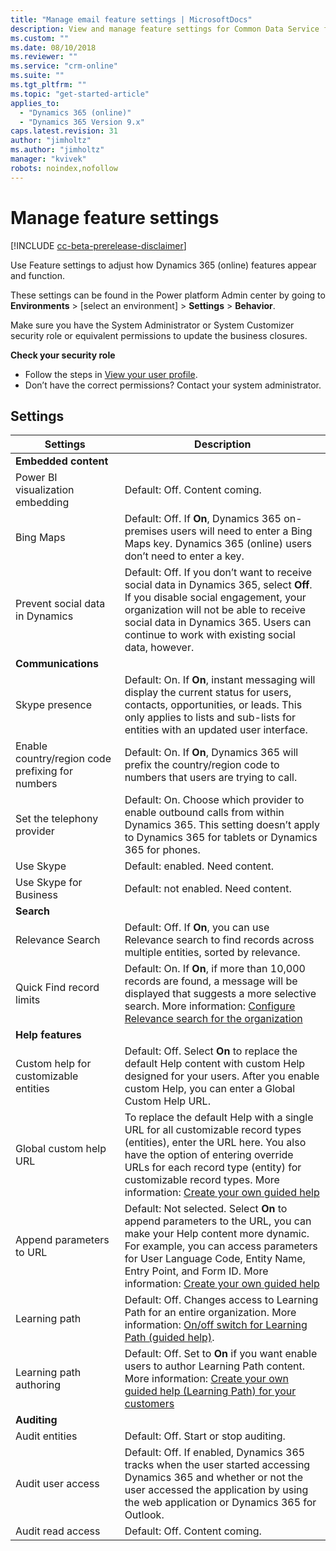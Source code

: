 ```yaml
---
title: "Manage email feature settings | MicrosoftDocs"
description: View and manage feature settings for Common Data Service for Apps.
ms.custom: ""
ms.date: 08/10/2018
ms.reviewer: ""
ms.service: "crm-online"
ms.suite: ""
ms.tgt_pltfrm: ""
ms.topic: "get-started-article"
applies_to: 
  - "Dynamics 365 (online)"
  - "Dynamics 365 Version 9.x"
caps.latest.revision: 31
author: "jimholtz"
ms.author: "jimholtz"
manager: "kvivek"
robots: noindex,nofollow
---
```

# Manage feature settings

[!INCLUDE [cc-beta-prerelease-disclaimer](../includes/cc-beta-prerelease-disclaimer.md)]

Use Feature settings to adjust how Dynamics 365 (online) features appear and function.

These settings can be found in the Power platform Admin center by going to **Environments** > [select an environment] > **Settings** > **Behavior**.

Make sure you have the System Administrator or System Customizer security role or equivalent permissions to update the business closures.

**Check your security role**

- Follow the steps in [View your user profile](https://docs.microsoft.com/dynamics365/customer-engagement/basics/view-your-user-profile).
- Don’t have the correct permissions? Contact your system administrator.

## Settings

|Settings|Description|  
|--------------|-----------------|  
|**Embedded content**||  
|Power BI visualization embedding|Default: Off. Content coming.|  
|Bing Maps|Default: Off. If **On**, Dynamics 365 on-premises users will need to enter a Bing Maps key. Dynamics 365 (online) users don’t need to enter a key. |  
|Prevent social data in Dynamics|Default: Off. If you don’t want to receive social data in Dynamics 365, select **Off**. If you disable social engagement, your organization will not be able to receive social data in Dynamics 365. Users can continue to work with existing social data, however.|  
|**Communications**| |
|Skype presence|Default: On. If **On**, instant messaging will display the current status for users, contacts, opportunities, or leads. This only applies to lists and sub-lists for entities with an updated user interface.|  
|Enable country/region code prefixing for numbers|Default: On. If **On**, Dynamics 365 will prefix the country/region code to numbers that users are trying to call.|  
|Set the telephony provider|Default: On. Choose which provider to enable outbound calls from within Dynamics 365. This setting doesn’t apply to Dynamics 365 for tablets or Dynamics 365 for phones.|  
|Use Skype| Default: enabled. Need content.|
|Use Skype for Business| Default: not enabled. Need content.|
|**Search**||  
|Relevance Search|Default: Off. If **On**, you can use Relevance search to find records across multiple entities, sorted by relevance.|  
|Quick Find record limits|Default: On. If **On**, if more than 10,000 records are found, a message will be displayed that suggests a more selective search. More information: [Configure Relevance search for the organization](https://docs.microsoft.com/dynamics365/customer-engagement/admin/configure-relevance-search-organization)| 
|**Help features**||  
|Custom help for customizable entities|Default: Off. Select **On** to replace the default Help content with custom Help designed for your users. After you enable custom Help, you can enter a Global Custom Help URL.|  
|Global custom help URL| To replace the default Help with a single URL for all customizable record types (entities), enter the URL here. You also have the option of entering override URLs for each record type (entity) for customizable record types. More information: [Create your own guided help](https://docs.microsoft.com/dynamics365/customer-engagement/customize/create-guided-help-learning-path)|  
|Append parameters to URL|Default: Not selected.  Select **On** to append parameters to the URL, you can make your Help content more dynamic. For example, you can access parameters for User Language Code, Entity Name, Entry Point, and Form ID. More information: [Create your own guided help](https://docs.microsoft.com/dynamics365/customer-engagement/customize/create-guided-help-learning-path)|  
|Learning path|Default: Off. Changes access to Learning Path for an entire organization. More information: [On/off switch for Learning Path (guided help)](https://docs.microsoft.com/dynamics365/customer-engagement/admin/on-off-switch-for-learning-path-guided-help).|  
|Learning path authoring|Default: Off. Set to **On** if you want enable users to author Learning Path content. More information: [Create your own guided help (Learning Path) for your customers](https://docs.microsoft.com/dynamics365/customer-engagement/customize/create-guided-help-learning-path)|
|**Auditing**| |
|Audit entities|Default: Off. Start or stop auditing.|  
|Audit user access|Default: Off. If enabled, Dynamics 365 tracks when the user started accessing Dynamics 365 and whether or not the user accessed the application by using the web application or Dynamics 365 for Outlook.| 
|Audit read access|Default: Off. Content coming.| 
